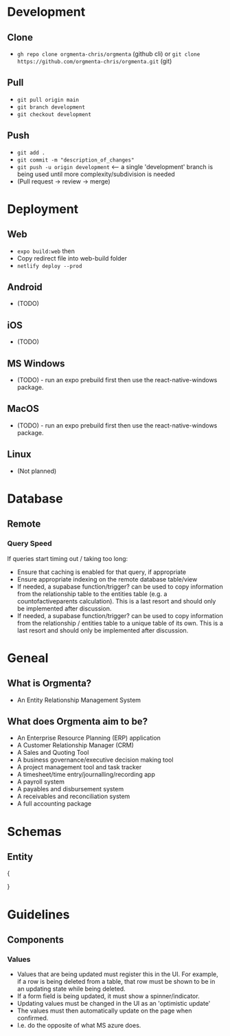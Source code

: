 

# Development

## Clone 
- `gh repo clone orgmenta-chris/orgmenta` (github cli) or `git clone https://github.com/orgmenta-chris/orgmenta.git` (git)

## Pull
- `git pull origin main` 
- `git branch development` 
- `git checkout development`

## Push
- `git add .`
- `git commit -m "description_of_changes"`
- `git push -u origin development` <-- a single 'development' branch is being used until more complexity/subdivision is needed
- (Pull request -> review -> merge)


# Deployment

## Web
- `expo build:web` then
- Copy redirect file into web-build folder
- `netlify deploy --prod`

## Android
- (TODO) 

## iOS
- (TODO) 

## MS Windows
- (TODO) - run an expo prebuild first then use the react-native-windows package. 

## MacOS
- (TODO) - run an expo prebuild first then use the react-native-windows package.

## Linux
- (Not planned)


# Database 

## Remote

### Query Speed
If queries start timing out / taking too long:
- Ensure that caching is enabled for that query, if appropriate
- Ensure appropriate indexing on the remote database table/view
- If needed, a supabase function/trigger? can be used to copy information from the relationship table to the entities table (e.g. a countofactiveparents calculation). This is a last resort and should only be implemented after discussion.
- If needed, a supabase function/trigger? can be used to copy information from the relationship / entities table to a unique table of its own. This is a last resort and should only be implemented after discussion.


# Geneal

## What is Orgmenta?
- An Entity Relationship Management System 

## What does Orgmenta aim to be?
- An Enterprise Resource Planning (ERP) application
- A Customer Relationship Manager (CRM)
- A Sales and Quoting Tool
- A business governance/executive decision making tool
- A project management tool and task tracker
- A timesheet/time entry/journalling/recording app
- A payroll system
- A payables and disbursement system
- A receivables and reconciliation system
- A full accounting package


# Schemas

## Entity
{

}


# Guidelines

## Components

### Values
- Values that are being updated must register this in the UI. For example, if a row is being deleted from a table, that row must be shown to be in an updating state while being deleted.
- If a form field is being updated, it must show a spinner/indicator.
- Updating values must be changed in the UI as an 'optimistic update'
- The values must then automatically update on the page when confirmed.
- I.e. do the opposite of what MS azure does.